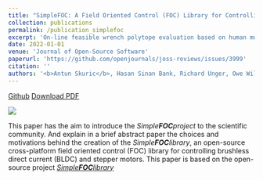 ```yaml
---
title: "SimpleFOC: A Field Oriented Control (FOC) Library for Controlling Brushless Direct Current (BLDC) and Stepper Motors"
collection: publications
permalink: /publication_simplefoc
excerpt: 'On-line feasible wrench polytope evaluation based on human musculoskeletal models: an iterative convex hull method.'
date: 2022-01-01
venue: 'Journal of Open-Source Software'
paperurl: 'https://github.com/openjournals/joss-reviews/issues/3999'
citation: ''
authors: '<b>Antun Skuric</b>, Hasan Sinan Bank, Richard Unger, Owe Williams, and David González-Reyes'
---
```


<a href="https://github.com/openjournals/joss-reviews/issues/3999"> <i class="fab fa-github"></i> Github</a> 
<a href="../files/paper.pdf"><i class="fa fa-file"></i> Download PDF</a>

<a href="https://joss.theoj.org/papers/4382445f249e064e9f0a7f6c1bb06b1d"><img src="https://joss.theoj.org/papers/4382445f249e064e9f0a7f6c1bb06b1d/status.svg"></a>


This paper has the aim to introduce the *Simple**FOC**project* to the scientific community. And explain in a brief abstract paper the choices and motivations behind the creation of the *Simple**FOC**library*, an open-source cross-platform field oriented control (FOC) library for controlling brushless direct current (BLDC) and stepper motors. This paper is based on the open-source project [*Simple**FOC**library*](../portfolio/1_simplefoclibrary)
